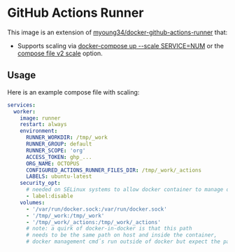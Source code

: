 # GitHub Actions Runner

This image is an extension of [myoung34/docker-github-actions-runner] that:

- Supports scaling via [docker-compose up --scale SERVICE=NUM] or the [compose file v2 scale] option.

## Usage

Here is an example compose file with scaling:

```yaml
services:
  worker:
    image: runner
    restart: always
    environment:
      RUNNER_WORKDIR: /tmp/_work
      RUNNER_GROUP: default
      RUNNER_SCOPE: 'org'
      ACCESS_TOKEN: ghp_...
      ORG_NAME: OCTOPUS
      CONFIGURED_ACTIONS_RUNNER_FILES_DIR: /tmp/_work/_actions
      LABELS: ubuntu-latest
    security_opt:
      # needed on SELinux systems to allow docker container to manage other docker containers
      - label:disable
    volumes:
      - '/var/run/docker.sock:/var/run/docker.sock'
      - '/tmp/_work:/tmp/_work'
      - '/tmp/_work/_actions:/tmp/_work/_actions'
      # note: a quirk of docker-in-docker is that this path
      # needs to be the same path on host and inside the container,
      # docker management cmd´s run outside of docker but expect the paths from within
```

[compose file v2 scale]: https://docs.docker.com/compose/compose-file/compose-file-v2/#scale
[docker-compose up --scale SERVICE=NUM]: https://docs.docker.com/compose/reference/up/
[myoung34/docker-github-actions-runner]: https://github.com/myoung34/docker-github-actions-runner
